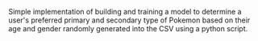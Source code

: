 Simple implementation of building and training a model to determine a user's preferred primary and secondary type of Pokemon based on their age and gender randomly generated into the CSV using a python script.